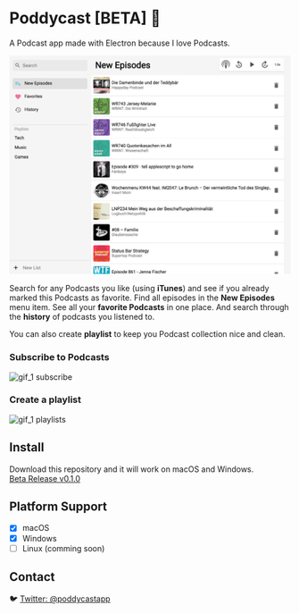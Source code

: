 # Poddycast [BETA] :construction:

A Podcast app made with Electron because I love Podcasts.

![screenshot_1](img/poddycast.png)

Search for any Podcasts you like (using **iTunes**) and see if you already marked this Podcasts as favorite.
Find all episodes in the **New Episodes** menu item.
See all your **favorite Podcasts** in one place.
And search through the **history** of podcasts you listened to.

You can also create **playlist** to keep you Podcast collection nice and clean.


### Subscribe to Podcasts

![gif_1 subscribe](img/poddycast-subscribe_to_podcast.gif)

### Create a playlist

![gif_1 playlists](img/poddycast-handle_playlists.gif)

## Install

Download this repository and it will work on macOS and Windows.  
[Beta Release v0.1.0](https://github.com/MrChuckomo/poddycast/releases)


## Platform Support

- [x] macOS  
- [x] Windows
- [ ] Linux (comming soon)

## Contact


:bird: [Twitter: @poddycastapp](https://twitter.com/poddycastapp)
